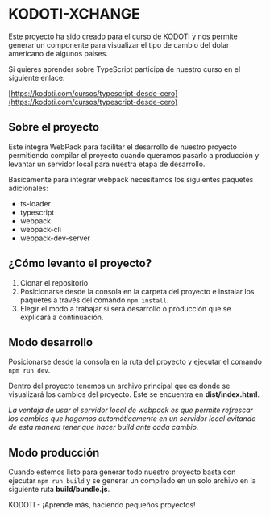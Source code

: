 # KODOTI-XCHANGE
Este proyecto ha sido creado para el curso de KODOTI y nos permite generar un componente para visualizar
el tipo de cambio del dolar americano de algunos paises.

Si quieres aprender sobre TypeScript participa de nuestro curso en el siguiente enlace:

[https://kodoti.com/cursos/typescript-desde-cero](https://kodoti.com/cursos/typescript-desde-cero)

## Sobre el proyecto
Este integra WebPack para facilitar el desarrollo de nuestro proyecto permitiendo compilar el proyecto cuando queramos pasarlo a producción y levantar un servidor local para nuestra etapa de desarrollo.

Basicamente para integrar webpack necesitamos los siguientes paquetes adicionales:

* ts-loader
* typescript
* webpack
* webpack-cli
* webpack-dev-server

## ¿Cómo levanto el proyecto?
1. Clonar el repositorio
2. Posicionarse desde la consola en la carpeta del proyecto e instalar los paquetes a través del comando `npm install`.
3. Elegir el modo a trabajar si será desarrollo o producción que se explicará a continuación.

## Modo desarrollo
Posicionarse desde la consola en la ruta del proyecto y ejecutar el comando `npm run dev`.

Dentro del proyecto tenemos un archivo principal que es donde se visualizará los cambios del proyecto. Este se encuentra en **dist/index.html**.

*La ventaja de usar el servidor local de webpack es que permite refrescar los cambios que hagamos automáticamente en un servidor local evitando de esta manera tener que hacer build ante cada cambio.*

## Modo producción
Cuando estemos listo para generar todo nuestro proyecto basta con ejecutar `npm run build` y se generar un compilado en un solo archivo en la siguiente ruta **build/bundle.js**.

KODOTI - ¡Aprende más, haciendo pequeños proyectos!


